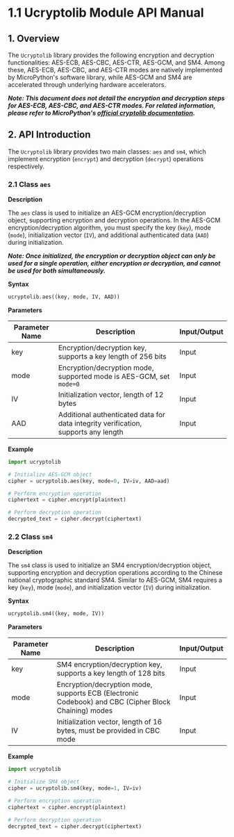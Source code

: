 # 1.1 Ucryptolib Module API Manual

## 1. Overview

The `Ucryptolib` library provides the following encryption and decryption functionalities: AES-ECB, AES-CBC, AES-CTR, AES-GCM, and SM4. Among these, AES-ECB, AES-CBC, and AES-CTR modes are natively implemented by MicroPython's software library, while AES-GCM and SM4 are accelerated through underlying hardware accelerators.

***Note: This document does not detail the encryption and decryption steps for AES-ECB, AES-CBC, and AES-CTR modes. For related information, please refer to MicroPython's [official cryptolib documentation](https://docs.micropython.org/en/latest/library/cryptolib.html).***

## 2. API Introduction

The `Ucryptolib` library provides two main classes: `aes` and `sm4`, which implement encryption (`encrypt`) and decryption (`decrypt`) operations respectively.

### 2.1 Class `aes`

**Description**

The `aes` class is used to initialize an AES-GCM encryption/decryption object, supporting encryption and decryption operations. In the AES-GCM encryption/decryption algorithm, you must specify the key (`key`), mode (`mode`), initialization vector (`IV`), and additional authenticated data (`AAD`) during initialization.

***Note: Once initialized, the encryption or decryption object can only be used for a single operation, either encryption or decryption, and cannot be used for both simultaneously.***

**Syntax**

```python
ucryptolib.aes((key, mode, IV, AAD))
```

**Parameters**

| Parameter Name | Description                                                      | Input/Output |
| -------------- | ---------------------------------------------------------------- | ------------ |
| key            | Encryption/decryption key, supports a key length of 256 bits     | Input        |
| mode           | Encryption/decryption mode, supported mode is AES-GCM, set `mode=0` | Input        |
| IV             | Initialization vector, length of 12 bytes                        | Input        |
| AAD            | Additional authenticated data for data integrity verification, supports any length | Input        |

**Example**

```python
import ucryptolib

# Initialize AES-GCM object
cipher = ucryptolib.aes(key, mode=0, IV=iv, AAD=aad)

# Perform encryption operation
ciphertext = cipher.encrypt(plaintext)

# Perform decryption operation
decrypted_text = cipher.decrypt(ciphertext)
```

### 2.2 Class `sm4`

**Description**

The `sm4` class is used to initialize an SM4 encryption/decryption object, supporting encryption and decryption operations according to the Chinese national cryptographic standard SM4. Similar to AES-GCM, SM4 requires a key (`key`), mode (`mode`), and initialization vector (`IV`) during initialization.

**Syntax**

```python
ucryptolib.sm4((key, mode, IV))
```

**Parameters**

| Parameter Name | Description                                                      | Input/Output |
| -------------- | ---------------------------------------------------------------- | ------------ |
| key            | SM4 encryption/decryption key, supports a key length of 128 bits | Input        |
| mode           | Encryption/decryption mode, supports ECB (Electronic Codebook) and CBC (Cipher Block Chaining) modes | Input        |
| IV             | Initialization vector, length of 16 bytes, must be provided in CBC mode | Input        |

**Example**

```python
import ucryptolib

# Initialize SM4 object
cipher = ucryptolib.sm4(key, mode=1, IV=iv)

# Perform encryption operation
ciphertext = cipher.encrypt(plaintext)

# Perform decryption operation
decrypted_text = cipher.decrypt(ciphertext)
```
